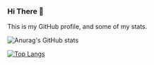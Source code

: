 ### Hi There 👋

This is my GitHub profile, and some of my stats.

![Anurag's GitHub stats](https://github-readme-stats.vercel.app/api?username=nicolastrada&show_icons=true&theme=merko)

[![Top Langs](https://github-readme-stats.vercel.app/api/top-langs/?username=nicolastrada&hide_progress=false)](https://github.com/nicolastrada/github-readme-stats)

<!--
**nicolastrada/nicolastrada** is a ✨ _special_ ✨ repository because its `README.md` (this file) appears on your GitHub profile.

Here are some ideas to get you started:

- 🔭 I’m currently working on ...
- 🌱 I’m currently learning ...
- 👯 I’m looking to collaborate on ...
- 🤔 I’m looking for help with ...
- 💬 Ask me about ...
- 📫 How to reach me: ...
- 😄 Pronouns: ...
- ⚡ Fun fact: ...
-->
